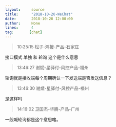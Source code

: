 ```yaml
---
layout:     source 
title:      "2018-10-20-WeChat"
date:       2018-10-20 12:00:00
author:     None
lines:      4 
tag:       [chat]
---
```

> 10:25:15  松子-鸿搜-产品-石家庄  
   
接口模式 单独 和 轮询 这个是什么意思  
   
> 13:46:27  谢斌-星驿付-风控产品-福州  
   
轮询就是接收端每个周期确认一下发送端是否发送信息？  
   
> 13:46:30  谢斌-星驿付-风控产品-福州  
   
是这样吗  
   
> 14:16:02  卫国杰-华腾-产品-广州  
   
一般喊轮询都是这个意思咯。  
   
